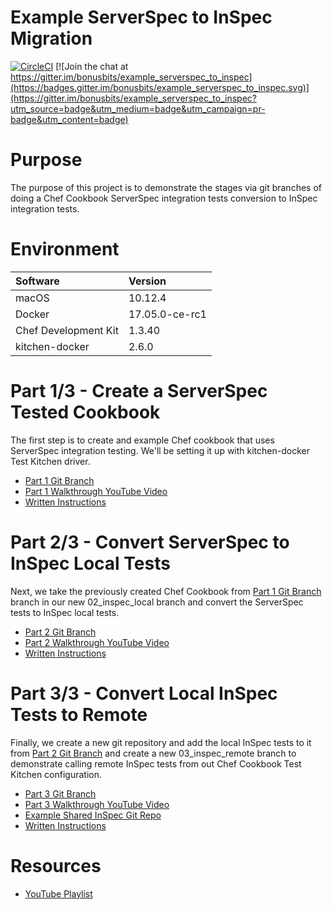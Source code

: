 # Example ServerSpec to InSpec Migration
[![CircleCI](https://circleci.com/gh/bonusbits/example_serverspec_to_inspec.svg?style=shield)](https://circleci.com/gh/bonusbits/example_serverspec_to_inspec)
[![Join the chat at https://gitter.im/bonusbits/example_serverspec_to_inspec](https://badges.gitter.im/bonusbits/example_serverspec_to_inspec.svg)](https://gitter.im/bonusbits/example_serverspec_to_inspec?utm_source=badge&utm_medium=badge&utm_campaign=pr-badge&utm_content=badge)

# Purpose
The purpose of this project is to demonstrate the stages via git branches of doing a Chef Cookbook ServerSpec integration tests conversion to InSpec integration tests. 

# Environment
| Software             | Version        |
| :--------------------| :------------- |
| macOS                | 10.12.4        |
| Docker               | 17.05.0-ce-rc1 |
| Chef Development Kit | 1.3.40         |
| kitchen-docker       | 2.6.0          |

# Part 1/3 - Create a ServerSpec Tested Cookbook
The first step is to create and example Chef cookbook that uses ServerSpec integration testing. 
We'll be setting it up with kitchen-docker Test Kitchen driver.

* [Part 1 Git Branch](https://github.com/bonusbits/example_serverspec_to_inspec/tree/01_serverspec)
* [Part 1 Walkthrough YouTube Video](https://youtu.be/fn_GV9Ejnqc)
* [Written Instructions](https://www.bonusbits.com/wiki/HowTo:Migrate_ServerSpec_Integration_Tests_to_InSpec_for_Chef_Cookbook)

# Part 2/3 - Convert ServerSpec to InSpec Local Tests
Next, we take the previously created Chef Cookbook from [Part 1 Git Branch](https://github.com/bonusbits/example_serverspec_to_inspec/tree/01_serverspec) branch in our new 02_inspec_local branch and convert the ServerSpec tests to InSpec local tests.

* [Part 2 Git Branch](https://github.com/bonusbits/example_serverspec_to_inspec/tree/02_inspec_local)
* [Part 2 Walkthrough YouTube Video](https://youtu.be/jLJu2fi2z4g)
* [Written Instructions](https://www.bonusbits.com/wiki/HowTo:Migrate_ServerSpec_Integration_Tests_to_InSpec_for_Chef_Cookbook)

# Part 3/3 - Convert Local InSpec Tests to Remote
Finally, we create a new git repository and add the local InSpec tests to it from [Part 2 Git Branch](https://github.com/bonusbits/example_serverspec_to_inspec/tree/02_inspec_local) and create a new 03_inspec_remote branch to demonstrate calling remote InSpec tests from out Chef Cookbook Test Kitchen configuration.

* [Part 3 Git Branch](https://github.com/bonusbits/example_serverspec_to_inspec/tree/03_inspec_remote)
* [Part 3 Walkthrough YouTube Video](https://www.youtube.com/playlist?list=PLy2eDDzDOIEpf6obkRNB_Eikx32b68f8I)
* [Example Shared InSpec Git Repo](https://github.com/bonusbits/example_shared_inspec)
* [Written Instructions](https://www.bonusbits.com/wiki/HowTo:Migrate_ServerSpec_Integration_Tests_to_InSpec_for_Chef_Cookbook)

# Resources
* [YouTube Playlist](https://www.youtube.com/playlist?list=PLy2eDDzDOIEpf6obkRNB_Eikx32b68f8I)